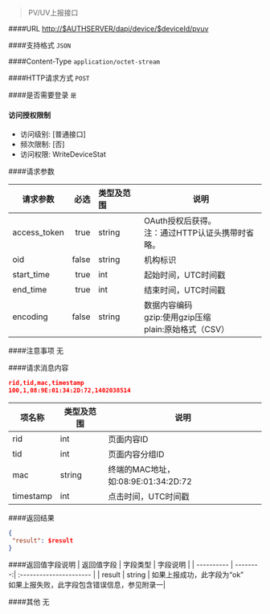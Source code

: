 
> PV/UV上报接口

####URL
<http://$AUTHSERVER/dapi/device/$deviceId/pvuv>

####支持格式
`JSON`

####Content-Type
`application/octet-stream`

####HTTP请求方式
`POST`

####是否需要登录
`是`

#### 访问授权限制
* 访问级别: [普通接口]
* 频次限制: [否]
* 访问权限: WriteDeviceStat


####请求参数

| 请求参数      |    必选 | 类型及范围  | 说明                                |
| ------------- | -------:| :---------- | ----------------------------------- |
| access_token  | true    | string      | OAuth授权后获得。</br>注：通过HTTP认证头携带时省略。 |
| oid           | false   | string      | 机构标识 |
| start_time |  true |    int | 起始时间，UTC时间戳 |
| end_time |    true |    int | 结束时间，UTC时间戳 |
| encoding |    false |   string |  数据内容编码<br/>gzip:使用gzip压缩<br/>plain:原始格式（CSV） |


####注意事项
无

####请求消息内容
``` JSON
rid,tid,mac,timestamp
100,1,08:9E:01:34:2D:72,1402038514
```

| 项名称 | 类型及范围 |   说明 |
| ------ | ---------- | ------ |
| rid | int | 页面内容ID |
| tid | int | 页面内容分组ID |
| mac | string |  终端的MAC地址，如:08:9E:01:34:2D:72 |
| timestamp |   int | 点击时间，UTC时间戳 |


####返回结果
``` JSON
{
 "result": $result
}
```
####返回值字段说明
| 返回值字段 | 字段类型 | 字段说明                |
| ---------- | --------:| :---------------------- |
| result     | string   | 如果上报成功，此字段为“ok” </br>如果上报失败，此字段包含错误信息，参见附录一|

####其他
无
